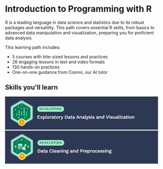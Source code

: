 # Introduction to Programming with R

R is a leading language in data science and statistics due to its robust packages and versatility. This path covers essential R skills, from basics to advanced data manipulation and visualization, preparing you for proficient data analysis.

This learning path includes:
- 5 courses with bite-sized lessons and practices
- 26 engaging lessons in text and video formats
- 130 hands-on practices
- One-on-one guidance from Cosmo, our AI tutor

## Skills you'll learn

![Exploratory Data Analysis and Visualization](https://github.com/PaladinKnightMaster/skillup_codesignal/blob/main/assets/images/Screenshot_68.png)
![Data Cleaning and Preprocessing](https://github.com/PaladinKnightMaster/skillup_codesignal/blob/main/assets/images/Screenshot_69.png)